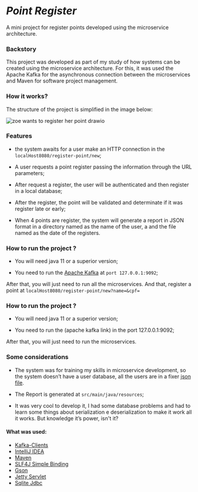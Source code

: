 # _Point Register_
A mini project for register points developed using the microservice architecture.

### Backstory

This project was developed as part of my study of how systems can be created using the microservice architecture. For this, it was used the Apache Kafka for the asynchronous connection between the microservices and Maven for software project management. 


### How it works?

The structure of the project is simplified in the image below: 

![zoe wants to register her point drawio](https://user-images.githubusercontent.com/51013266/162975580-62a7e7f2-89df-4e68-8d1e-30736d2930da.png)


### Features

- the system awaits for a user make an HTTP connection in the `localHost8080/register-point/new`;

- A user requests a point register passing the information through the URL parameters;

- After request a register, the user will be authenticated and then register in a local database;

- After the register, the point will be validated and determinate if it was register late or early;

- When 4 points are register, the system will generate a report in JSON format in a directory named as the name of the user, a and the file named as the date of the registers.


### How to run the project ?

- You will need java 11 or a superior version;

- You need to run the [Apache Kafka](https://kafka.apache.org/) at `port 127.0.0.1:9092`;

After that, you will just need to run all the microservices. And that, register a point at `localHost8080/register-point/new?name=&cpf=`


### How to run the project ?

- You will need java 11 or a superior version;

- You need to run the (apache kafka link) in the port 127.0.0.1:9092;

After that, you will just need to run the microservices.


### Some considerations

- The system was for training my skills in microservice development, so the system doesn’t have a user database, all the users are in a fixer [json file](https://github.com/VictorHugoDS/PoiterRegister-WithMicroServices/blob/main/Service-User-Authentication/src/main/resources/users.txt).

- The Report is generated at `src/main/java/resources`;

- It was very cool to develop it, I had some database problems and had to learn some things about serialization e deserialization to make it work all it works. But knowledge it’s power, isn't it?

#### What was used:

- [Kafka-Clients](https://mvnrepository.com/artifact/org.apache.kafka/kafka-clients)
- [IntelliJ IDEA](https://www.jetbrains.com/pt-br/idea/)
- [Maven](https://maven.apache.org/)
- [SLF4J Simple Binding](https://mvnrepository.com/artifact/org.slf4j/slf4j-simple)
- [Gson](https://mvnrepository.com/artifact/com.google.code.gson/gson )
- [Jetty Servlet](https://mvnrepository.com/artifact/org.eclipse.jetty/jetty-servlet)
- [Sqlite Jdbc](https://mvnrepository.com/artifact/org.xerial/sqlite-jdbc)